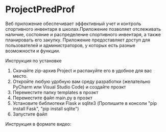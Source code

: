 # ProjectPredProf

Веб приложение обеспечивает эффективный учет и контроль спортивного инвентаря в школах.Приложение позволяет отслеживать наличие, состояние и распределение спортивного инвентаря, а также планировать его закупку. Приложение предоставляет доступ для пользователей и администраторов, у которых есть разные возможности и функции.

Инструкция по установке
  1) Скачайте zip-архив Project и распакуйте его в удобное для вас место.
  2) Откройте любую удобную вам среду разработки (желательно PyCharm или Visual Studio Code) и создайте проэкт
  3) Переместите папку templates в проэкт
  4) Переместите файл main.py в проэкт
  5) Установите библиотеки Flask и sqlite3 (Пропишите в консоли "pip install Fask", "pip install sqlite")
  6) Запустите файл

Инструкция в формате видео: 
